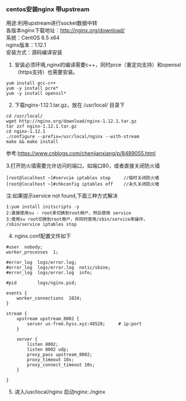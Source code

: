 ### centos安装nginx 带upstream

用途:利用upstream进行socket数据中转  
各版本nginx下载地址：http://nginx.org/download/  
系统：CentOS 6.5 x64  
nginx版本：1.12.1  
安装方式：源码编译安装  

1. 安装必须环境,nginx的编译需要c++，同时prce（重定向支持）和openssl（https支持）也需要安装。
```
yum install gcc-c++
yum -y install pcre*
yum -y install openssl*
```
2. 下载nginx-1.12.1.tar.gz，放在 /usr/local/ 目录下  
```
cd /usr/local/
wget http://nginx.org/download/nginx-1.12.1.tar.gz
tar zxf nginx-1.12.1.tar.gz
cd nginx-1.12.1
./configure --prefix=/usr/local/nginx --with-stream
make && make install
```
参考:https://www.cnblogs.com/chenjianxiang/p/8489055.html

3.打开防火墙需要允许访问的端口，如端口80，或者直接关闭防火墙
```
[root@localhost ~]#servcie iptables stop     //临时关闭防火墙
[root@localhost ~]#chkconfig iptables off    //永久关闭防火墙
```
注:如果提示service not found,下面三种方式解决
```
1:yum install initscripts -y
2:直接使用su - root来切换到root用户，然后使用 service 
3:使用su root切换到root用户，并同时使用/sbin/service来操作，
/sbin/service iptables stop

```

4. nginx.conf配置文件如下
```
#user  nobody;
worker_processes  1;

#error_log  logs/error.log;
#error_log  logs/error.log  notic/sbine;
#error_log  logs/error.log  info;

#pid        logs/nginx.pid;

events {
    worker_connections  1024;
}

stream {
    upstream upstream_8002 {
        server us-free.hyss.xyz:48528;     # ip:port
    }

    server {
        listen 8002;
        listen 8002 udp;
        proxy_pass upstream_8002;
        proxy_timeout 10s;
        proxy_connect_timeout 10s;   
    }

}
```
5. 进入/usr/local/nginx 启动nginx:./nginx